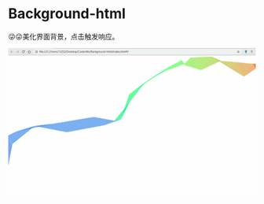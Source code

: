 # Background-html
:stuck_out_tongue_winking_eye::stuck_out_tongue_winking_eye:美化界面背景，点击触发响应。

![bk](https://github.com/CasterWxBlog/Background-html/blob/master/bk.gif?raw=true)
